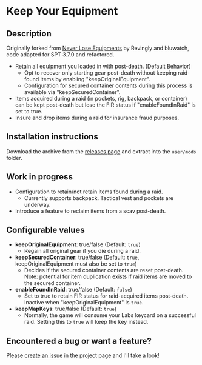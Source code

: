 # Keep Your Equipment

## Description

Originally forked from [Never Lose Equipments](https://hub.sp-tarkov.com/files/file/262-never-lose-equipments/) by Revingly and bluwatch, code adapted for SPT 3.7.0 and refactored.

- Retain all equipment you loaded in with post-death. (Default Behavior)
   - Opt to recover only starting gear post-death without keeping raid-found items by enabling "keepOriginalEquipment".
   - Configuration for secured container contents during this process is available via "keepSecuredContainer".
- Items acquired during a raid (in pockets, rig, backpack, or container) can be kept post-death but lose the FIR status if "enableFoundInRaid" is set to true.
- Insure and drop items during a raid for insurance fraud purposes.

## Installation instructions

Download the archive from the [releases page](https://github.com/captainfoam/SPT-KeepYourEquipment/releases) and extract into the `user/mods` folder.

## Work in progress

- Configuration to retain/not retain items found during a raid.
    - Currently supports backpack. Tactical vest and pockets are underway.
- Introduce a feature to reclaim items from a scav post-death.

## Configurable values

- **keepOriginalEquipment**: true/false (Default: `true`)
    - Regain all original gear if you die during a raid.
- **keepSecuredContainer**: true/false (Default: `true`, keepOriginalEquipment must also be set to `true`)
    - Decides if the secured container contents are reset post-death. Note: potential for item duplication exists if raid items are moved to the secured container.
- **enableFoundInRaid**: true/false (Default: `false`)
    - Set to true to retain FIR status for raid-acquired items post-death. Inactive when "keepOriginalEquipment" is `true`.
- **keepMapKeys**: true/false (Default: `true`)
    - Normally, the game will consume your Labs keycard on a successful raid. Setting this to `true` will keep the key instead.

## Encountered a bug or want a feature?
Please [create an issue](https://github.com/captainfoam/SPT-KeepYourEquipment/issues) in the project page and I'll take a look!